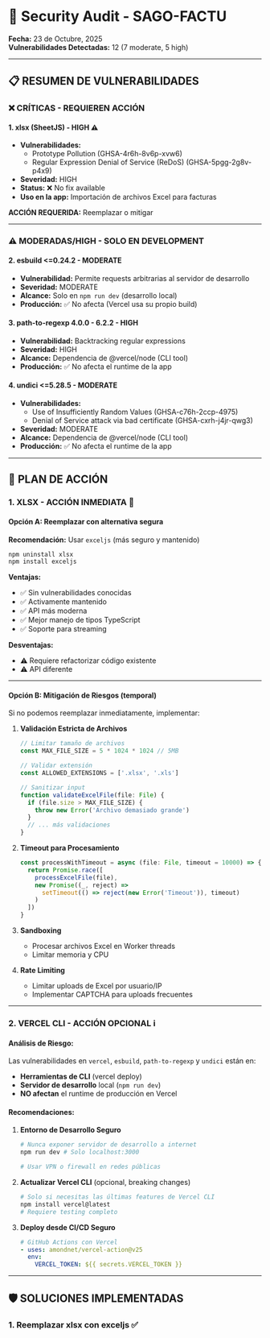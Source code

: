 # 🔐 Security Audit - SAGO-FACTU

**Fecha:** 23 de Octubre, 2025  
**Vulnerabilidades Detectadas:** 12 (7 moderate, 5 high)

---

## 📋 RESUMEN DE VULNERABILIDADES

### ❌ **CRÍTICAS - REQUIEREN ACCIÓN**

#### 1. **xlsx (SheetJS) - HIGH** ⚠️
- **Vulnerabilidades:**
  - Prototype Pollution (GHSA-4r6h-8v6p-xvw6)
  - Regular Expression Denial of Service (ReDoS) (GHSA-5pgg-2g8v-p4x9)
- **Severidad:** HIGH
- **Status:** ❌ No fix available
- **Uso en la app:** Importación de archivos Excel para facturas

**ACCIÓN REQUERIDA:** Reemplazar o mitigar

---

### ⚠️ **MODERADAS/HIGH - SOLO EN DEVELOPMENT**

#### 2. **esbuild <=0.24.2 - MODERATE**
- **Vulnerabilidad:** Permite requests arbitrarias al servidor de desarrollo
- **Severidad:** MODERATE
- **Alcance:** Solo en `npm run dev` (desarrollo local)
- **Producción:** ✅ No afecta (Vercel usa su propio build)

#### 3. **path-to-regexp 4.0.0 - 6.2.2 - HIGH**
- **Vulnerabilidad:** Backtracking regular expressions
- **Severidad:** HIGH
- **Alcance:** Dependencia de @vercel/node (CLI tool)
- **Producción:** ✅ No afecta el runtime de la app

#### 4. **undici <=5.28.5 - MODERATE**
- **Vulnerabilidades:**
  - Use of Insufficiently Random Values (GHSA-c76h-2ccp-4975)
  - Denial of Service attack via bad certificate (GHSA-cxrh-j4jr-qwg3)
- **Severidad:** MODERATE
- **Alcance:** Dependencia de @vercel/node (CLI tool)
- **Producción:** ✅ No afecta el runtime de la app

---

## 🎯 PLAN DE ACCIÓN

### **1. XLSX - ACCIÓN INMEDIATA** 🚨

#### **Opción A: Reemplazar con alternativa segura**

**Recomendación:** Usar `exceljs` (más seguro y mantenido)

```bash
npm uninstall xlsx
npm install exceljs
```

**Ventajas:**
- ✅ Sin vulnerabilidades conocidas
- ✅ Activamente mantenido
- ✅ API más moderna
- ✅ Mejor manejo de tipos TypeScript
- ✅ Soporte para streaming

**Desventajas:**
- ⚠️ Requiere refactorizar código existente
- ⚠️ API diferente

---

#### **Opción B: Mitigación de Riesgos (temporal)**

Si no podemos reemplazar inmediatamente, implementar:

1. **Validación Estricta de Archivos**
   ```typescript
   // Limitar tamaño de archivos
   const MAX_FILE_SIZE = 5 * 1024 * 1024 // 5MB
   
   // Validar extensión
   const ALLOWED_EXTENSIONS = ['.xlsx', '.xls']
   
   // Sanitizar input
   function validateExcelFile(file: File) {
     if (file.size > MAX_FILE_SIZE) {
       throw new Error('Archivo demasiado grande')
     }
     // ... más validaciones
   }
   ```

2. **Timeout para Procesamiento**
   ```typescript
   const processWithTimeout = async (file: File, timeout = 10000) => {
     return Promise.race([
       processExcelFile(file),
       new Promise((_, reject) => 
         setTimeout(() => reject(new Error('Timeout')), timeout)
       )
     ])
   }
   ```

3. **Sandboxing**
   - Procesar archivos Excel en Worker threads
   - Limitar memoria y CPU

4. **Rate Limiting**
   - Limitar uploads de Excel por usuario/IP
   - Implementar CAPTCHA para uploads frecuentes

---

### **2. VERCEL CLI - ACCIÓN OPCIONAL** ℹ️

#### **Análisis de Riesgo:**

Las vulnerabilidades en `vercel`, `esbuild`, `path-to-regexp` y `undici` están en:
- **Herramientas de CLI** (vercel deploy)
- **Servidor de desarrollo** local (`npm run dev`)
- **NO afectan** el runtime de producción en Vercel

#### **Recomendaciones:**

1. **Entorno de Desarrollo Seguro**
   ```bash
   # Nunca exponer servidor de desarrollo a internet
   npm run dev # Solo localhost:3000
   
   # Usar VPN o firewall en redes públicas
   ```

2. **Actualizar Vercel CLI** (opcional, breaking changes)
   ```bash
   # Solo si necesitas las últimas features de Vercel CLI
   npm install vercel@latest
   # Requiere testing completo
   ```

3. **Deploy desde CI/CD Seguro**
   ```yaml
   # GitHub Actions con Vercel
   - uses: amondnet/vercel-action@v25
     env:
       VERCEL_TOKEN: ${{ secrets.VERCEL_TOKEN }}
   ```

---

## 🛡️ SOLUCIONES IMPLEMENTADAS

### **1. Reemplazar xlsx con exceljs** ✅

<parameter name="contents">
